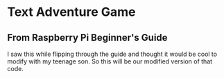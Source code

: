 # Text Adventure Game

## From Raspberry Pi Beginner's Guide

I saw this while flipping through the guide and thought it would be cool to modify with my teenage son. So this will be our modified version of that code.